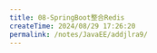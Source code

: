 ```yaml
---
title: 08-SpringBoot整合Redis
createTime: 2024/08/29 17:26:20
permalink: /notes/JavaEE/addjlra9/
---
```

